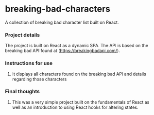 # breaking-bad-characters
A collection of breaking bad character list built on React.

### Project details
The project is built on React as a dynamic SPA. The API is based on the breaking bad API found at (https://breakingbadapi.com/).

### Instructions for use
1. It displays all characters found on the breaking bad API and details regarding those characters

### Final thoughts
1. This was a very simple project built on the fundamentals of React as well as an introduction to using React hooks for altering states.